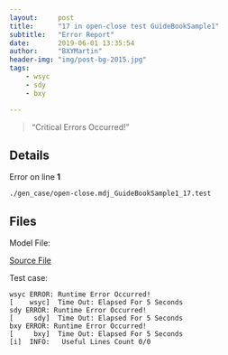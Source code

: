 ```yaml
---
layout:     post
title:      "17 in open-close test GuideBookSample1"
subtitle:   "Error Report"
date:       2019-06-01 13:35:54
author:     "BXYMartin"
header-img: "img/post-bg-2015.jpg"
tags:
    - wsyc
    - sdy
    - bxy

---
```


> “Critical Errors Occurred!”


## Details

Error on line **1**

```
./gen_case/open-close.mdj_GuideBookSample1_17.test
```

## Files

Model File:

[Source File](https://github.com/BXYMartin/OO-Public/blob/master/test_mdj/open-close.mdj)

Test case:

```
wsyc ERROR: Runtime Error Occurred!
[    wsyc]  Time Out: Elapsed For 5 Seconds
sdy ERROR: Runtime Error Occurred!
[     sdy]  Time Out: Elapsed For 5 Seconds
bxy ERROR: Runtime Error Occurred!
[     bxy]  Time Out: Elapsed For 5 Seconds
[i]  INFO:	 Useful Lines Count 0/0
```


